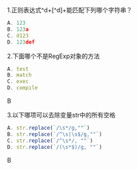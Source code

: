 1.正则表达式^d+[^d]+能匹配下列哪个字符串？

```js
A. 123
B. 123a
C. d123
D. 123def
```

2.下面哪个不是RegExp对象的方法

```js
A. test
B. match
C. exec
D. compile
```

B

3.以下哪项可以去除变量str中的所有空格

```js
A. str.replace(`/\s*/g,""`)
B. str.replace(`/^\s|\s$/g,""`)
C. str.replace(`/^\s*/, ""`)
D. str.replace(`/(\s*$)/g, ""`)
```

B